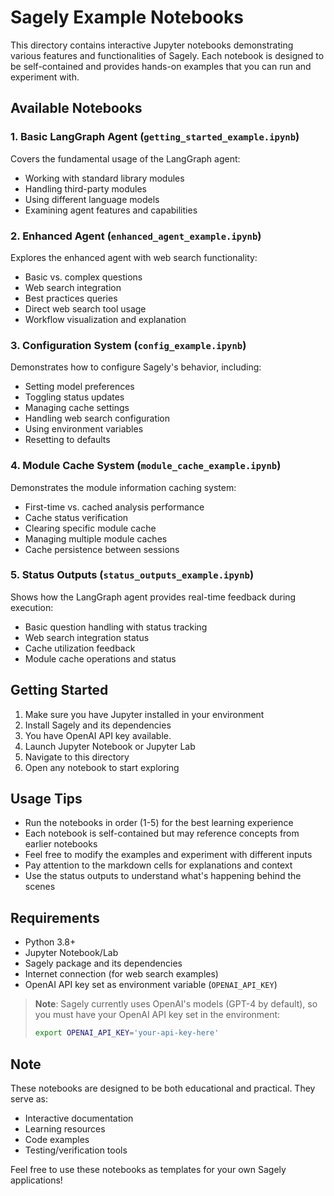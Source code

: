 # Sagely Example Notebooks

This directory contains interactive Jupyter notebooks demonstrating various features and functionalities of Sagely. Each notebook is designed to be self-contained and provides hands-on examples that you can run and experiment with.

## Available Notebooks

### 1. Basic LangGraph Agent (`getting_started_example.ipynb`)
Covers the fundamental usage of the LangGraph agent:
- Working with standard library modules
- Handling third-party modules
- Using different language models
- Examining agent features and capabilities

### 2. Enhanced Agent (`enhanced_agent_example.ipynb`)
Explores the enhanced agent with web search functionality:
- Basic vs. complex questions
- Web search integration
- Best practices queries
- Direct web search tool usage
- Workflow visualization and explanation

### 3. Configuration System (`config_example.ipynb`)
Demonstrates how to configure Sagely's behavior, including:
- Setting model preferences
- Toggling status updates
- Managing cache settings
- Handling web search configuration
- Using environment variables
- Resetting to defaults

### 4. Module Cache System (`module_cache_example.ipynb`)
Demonstrates the module information caching system:
- First-time vs. cached analysis performance
- Cache status verification
- Clearing specific module cache
- Managing multiple module caches
- Cache persistence between sessions

### 5. Status Outputs (`status_outputs_example.ipynb`)
Shows how the LangGraph agent provides real-time feedback during execution:
- Basic question handling with status tracking
- Web search integration status
- Cache utilization feedback
- Module cache operations and status

## Getting Started

1. Make sure you have Jupyter installed in your environment
2. Install Sagely and its dependencies
3. You have OpenAI API key available.
4. Launch Jupyter Notebook or Jupyter Lab
5. Navigate to this directory
6. Open any notebook to start exploring

## Usage Tips

- Run the notebooks in order (1-5) for the best learning experience
- Each notebook is self-contained but may reference concepts from earlier notebooks
- Feel free to modify the examples and experiment with different inputs
- Pay attention to the markdown cells for explanations and context
- Use the status outputs to understand what's happening behind the scenes

## Requirements

- Python 3.8+
- Jupyter Notebook/Lab
- Sagely package and its dependencies
- Internet connection (for web search examples)
- OpenAI API key set as environment variable (`OPENAI_API_KEY`)

> **Note**: Sagely currently uses OpenAI's models (GPT-4 by default), so you must have your OpenAI API key set in the environment:
> ```bash
> export OPENAI_API_KEY='your-api-key-here'
> ```

## Note

These notebooks are designed to be both educational and practical. They serve as:
- Interactive documentation
- Learning resources
- Code examples
- Testing/verification tools

Feel free to use these notebooks as templates for your own Sagely applications! 